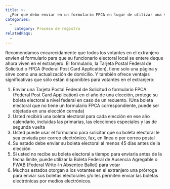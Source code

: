 ```yaml
---
title: >-
  ¿Por qué debo enviar en un formulario FPCA en lugar de utilizar una solicitud habitual de boleta electoral en ausencia?
categories:
  - 
    category: Proceso de registro
relatedFaqs:
  -
---
```

Recomendamos encarecidamente que todos los votantes en el extranjero envíen el formulario para que su funcionario electoral local se entere deque ahora viven en el extranjero. El formulario, la Tarjeta Postal Federal de Solicitud o FPCA (Federal Post Card Application), tiene solo una página y sirve como una actualización de domicilio. Y también ofrece ventajas significativas que sólo están disponibles para votantes en el extranjero:

1. Enviar una Tarjeta Postal Federal de Solicitud o formulario FPCA (Federal Post Card Application) en el año de una elección, protege su boleta electoral a nivel federal en caso de un recuento. (Una boleta electoral que no tiene un formulario FPCA correspondiente, puede ser objetada en una elección cerrada)
2. Usted recibirá una boleta electoral para cada elección en ese año calendario, incluidas las primarias, las elecciones especiales y las de segunda vuelta
3. Usted puede usar el formulario para solicitar que su boleta electoral le sea enviada por correo electrónico, fax, en línea o por correo postal
4. Su estado debe enviar su boleta electoral al menos 45 días antes de la elección
5. Si usted no recibe su boleta electoral a tiempo para enviarla antes de la fecha límite, puede utilizar la Boleta Federal de Ausencia Agregable o FWAB (Federal Write-In Absentee Ballot) para votar
6. Muchos estados otorgan a los votantes en el extranjero una prórroga para enviar sus boletas electorales y/o les permiten enviar las boletas electrónicas por medios electrónicos.